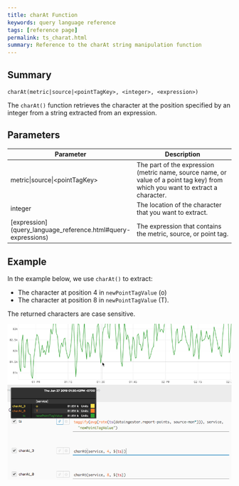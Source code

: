 ```yaml
---
title: charAt Function
keywords: query language reference
tags: [reference page]
permalink: ts_charat.html
summary: Reference to the charAt string manipulation function
---
```

## Summary
```
charAt(metric|source|<pointTagKey>, <integer>, <expression>)
```
The `charAt()` function retrieves the character at the position specified by an integer from a string extracted from an expression.


## Parameters
<table style="width: 100%;">
<tbody>
<thead>
<tr><th width="30%">Parameter</th><th width="70%">Description</th></tr>
</thead>
<tr>
<td markdown="span">metric|source|&lt;pointTagKey&gt;</td>
<td>The part of the expression (metric name, source name, or value of a point tag key) from which you want to extract a character.</td></tr>
<tr>
<td markdown="span">integer</td>
<td>The location of the character that you want to extract.</td></tr>
<tr>
<td markdown="span"> [expression](query_language_reference.html#query-expressions)</td>
<td>The expression that contains the metric, source, or point tag.</td></tr>
</tbody>
</table>

## Example

In the example below, we use `charAt()` to extract:
* The character at position 4 in `newPointTagValue` (o)
* The character at position 8 in `newPointTagValue` (T).

The returned characters are case sensitive.


![ts charAt](images/ts_char_at.png)
